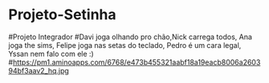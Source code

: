 # Projeto-Setinha
#Projeto Integrador
#Davi joga olhando pro chão,Nick carrega todos, Ana joga the sims, Felipe joga nas setas do teclado, Pedro é um cara legal, Yssan nem falo com ele :)
#https://pm1.aminoapps.com/6768/e473b455321aabf18a19eacb8006a260394bf3aav2_hq.jpg
